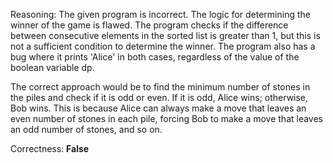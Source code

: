 Reasoning:
The given program is incorrect. The logic for determining the winner of the game is flawed. The program checks if the difference between consecutive elements in the sorted list is greater than 1, but this is not a sufficient condition to determine the winner. The program also has a bug where it prints 'Alice' in both cases, regardless of the value of the boolean variable dp.

The correct approach would be to find the minimum number of stones in the piles and check if it is odd or even. If it is odd, Alice wins; otherwise, Bob wins. This is because Alice can always make a move that leaves an even number of stones in each pile, forcing Bob to make a move that leaves an odd number of stones, and so on.

Correctness: **False**